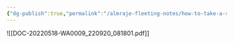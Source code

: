 ```yaml
---
{"dg-publish":true,"permalink":"/almraje-fleeting-notes/how-to-take-a-sample/"}
---
```


![[DOC-20220518-WA0009_220920_081801.pdf]]

